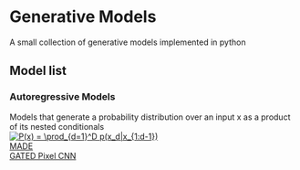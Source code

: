 # Generative Models
A small collection of generative models implemented in python
## Model list
### Autoregressive Models
Models that generate a probability distribution over an input x as a product of its
nested conditionals  
<a href="https://www.codecogs.com/eqnedit.php?latex=P(x)&space;=&space;\prod_{d=1}^D&space;p(x_d|x_{1:d-1})" target="_blank"><img src="https://latex.codecogs.com/gif.latex?P(x)&space;=&space;\prod_{d=1}^D&space;p(x_d|x_{1:d-1})" title="P(x) = \prod_{d=1}^D p(x_d|x_{1:d-1})" /></a>  
[MADE](MADE/README.md)  
[GATED Pixel CNN](GatedPixelCNN/README.md)